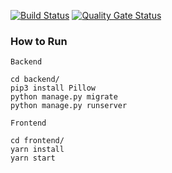 [![Build
Status](https://travis-ci.com/swsnu/swpp2021-team12.svg?branch=master)](https://travis-ci.com/swsnu/swpp2021-team12)
[![Quality Gate
Status](https://sonarcloud.io/api/project_badges/measure?project=swsnu_swpp2021-team12&metric=alert_status)](https://sonarcloud.io/dashboard?id=swsnu_swpp2021-team12)


### How to Run

```
Backend

cd backend/
pip3 install Pillow
python manage.py migrate
python manage.py runserver
```

```
Frontend

cd frontend/
yarn install
yarn start
```

